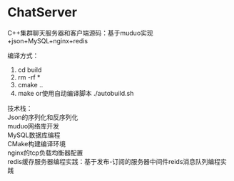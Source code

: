 # ChatServer
C++集群聊天服务器和客户端源码：基于muduo实现 +json+MySQL+nginx+redis

编译方式：    
1. cd build   
2. rm -rf *  
3. cmake ..  
4. make
or使用自动编译脚本  ./autobuild.sh  

技术栈：  
Json的序列化和反序列化  
muduo网络库开发  
MySQL数据库编程  
CMake构建编译环境  
nginx的tcp负载均衡器配置  
redis缓存服务器编程实践：基于发布-订阅的服务器中间件reids消息队列编程实践  

